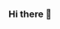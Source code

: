 ### Hi there 👋

<!--
**Tiago-ers/Tiago-ers** is a ✨ _special_ ✨ repository because its `README.md` (this file) appears on your GitHub profile.

#Olá!

*Eu sou o Tiago Emanuel, tenho 37 anos e moro em São Paulo. Atualmente estudo desenvolvimento de software na escola Trybe e, estou em processo de me tornar um desenvolvedor full-stack.* 

